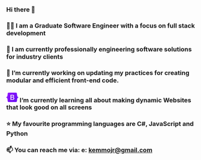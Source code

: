 ### Hi there 👋
### 👨‍💻 I am a Graduate Software Engineer with a focus on full stack development 
### 💼 I am currently professionally engineering software solutions for industry clients
### 🔭 I’m currently working on updating my practices for creating modular and efficient front-end code. 
### <img src="./Bootstrap_logo.svg.png" height="25.5" width="32" /> I’m currently learning all about making dynamic Websites that look good on all screens
### ⭐ My favourite programming languages are C#, JavaScript and Python
### 📫 You can reach me via: e: kemmojr@gmail.com

<!--
**kemmojr/kemmojr** is a ✨ _special_ ✨ repository because its `README.md` (this file) appears on your GitHub profile.

Here are some ideas to get you started:

- 🔭 I’m currently working on ...
- 🌱 I’m currently learning ...
- 👯 I’m looking to collaborate on ...
- 🤔 I’m looking for help with ...
- 💬 Ask me about ...
- 📫 How to reach me: ...
- 😄 Pronouns: ...
- ⚡ Fun fact: ...
-->
